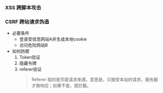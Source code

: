 ### XSS 跨脚本攻击
### CSRF 跨站请求伪造
* 必要条件
    * 登录受信息网站A并生成本地cookie
    * 访问危险网站B
* 如何防御
    1. Token验证
    2. 隐藏令牌
    3. referer验证
        > Referer 指的是页面请求来源。意思是，只接受本站的请求，服务器才做响应；如果不是，就拦截。